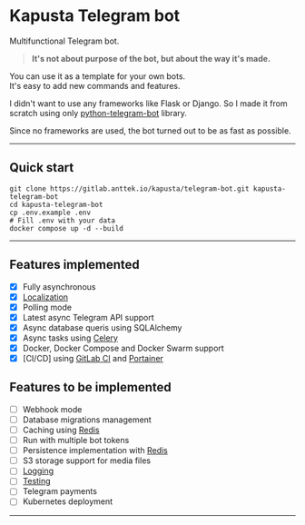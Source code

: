 # Kapusta Telegram bot

Multifunctional Telegram bot.  

> **It's not about purpose of the bot, but about the way it's made.**

You can use it as a template for your own bots.  
It's easy to add new commands and features.

I didn't want to use any frameworks like Flask or Django.
So I made it from scratch using only [python-telegram-bot](https://python-telegram-bot.org/) library.

Since no frameworks are used, the bot turned out to be as fast as possible.

---

## Quick start

```shell
git clone https://gitlab.anttek.io/kapusta/telegram-bot.git kapusta-telegram-bot
cd kapusta-telegram-bot
cp .env.example .env
# Fill .env with your data
docker compose up -d --build
```

---

## Features implemented

- [x] Fully asynchronous
- [x] [Localization](docs/localization.md)
- [x] Polling mode
- [x] Latest async Telegram API support
- [x] Async database queris using SQLAlchemy
- [x] Async tasks using [Celery](https://docs.celeryproject.org/en/stable/)
- [x] Docker, Docker Compose and Docker Swarm support
- [x] [CI/CD] using [GitLab CI](https://docs.gitlab.com/ee/ci/) and [Portainer](https://www.portainer.io/)

## Features to be implemented

- [ ] Webhook mode
- [ ] Database migrations management
- [ ] Caching using [Redis](https://redis.io/)
- [ ] Run with multiple bot tokens
- [ ] Persistence implementation with [Redis](https://redis.io/)
- [ ] S3 storage support for media files
- [ ] [Logging](https://docs.python.org/3/library/logging.html)
- [ ] [Testing](https://docs.python.org/3/library/unittest.html)
- [ ] Telegram payments
- [ ] Kubernetes deployment

---

